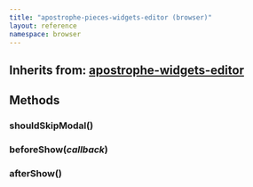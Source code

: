 ```yaml
---
title: "apostrophe-pieces-widgets-editor (browser)"
layout: reference
namespace: browser
---
```

## Inherits from: [apostrophe-widgets-editor](../apostrophe-widgets/browser-apostrophe-widgets-editor.html)

## Methods
### shouldSkipModal()

### beforeShow(*callback*)

### afterShow()

